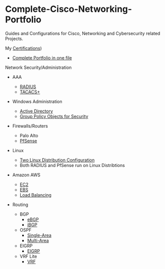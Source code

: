 # Complete-Cisco-Networking-Portfolio

Guides and Configurations for Cisco, Networking and Cybersecurity related Projects. <br />

My [Certifications](https://github.com/BrennenT7/Complete-Networking-Cybersecurity-Portfolio/blob/main/Certifications/Certifications_.pdf))
* [Complete Portfolio in one file](https://github.com/BrennenT/Complete-Cisco-Networking-Portfolio/blob/main/Portfolio/Complete%20Networking%20Portfolio%20Brennen%20Tse.docx)



Network Security/Administration
 * AAA
   * [RADIUS](https://github.com/BrennenT/Complete-Cisco-Networking-Portfolio/blob/main/Portfolio/Configuring%20RADIUS%20(AAA).docx)
   * [TACACS+](https://github.com/BrennenT/Complete-Cisco-Networking-Portfolio/blob/main/Portfolio/Configuring%20TACACS%2B%20(AAA).docx)
 * Windows Administration
   * [Active Directory](https://github.com/BrennenT/Complete-Cisco-Networking-Portfolio/blob/main/Portfolio/Configuring%20Windows%20Domain%20Controller%20and%20Client.docx)
   * [Group Policy Objects for Security](https://github.com/BrennenT/Complete-Cisco-Networking-Portfolio/blob/main/Portfolio/Configuring%20Group%20Policy%20Objects%20for%20User%20Security.docx)
 * Firewalls/Routers
   * Palo Alto
   * [PfSense](https://github.com/BrennenT/Complete-Cisco-Networking-Portfolio/blob/main/Portfolio/PfSense%20Configuration.docx)


* Linux
   * [Two Linux Distribution Configuration](lete-Cisco-Networking-Portfolio/blob/main/Portfolio/Linux%20Distributions%20Lab.docx)
   *  Both RADIUS and PfSense run on Linux Distribtions
* Amazon AWS
   * [EC2](https://github.com/BrennenT/Complete-Cisco-Networking-Portfolio/blob/main/Portfolio/AWS%20EC2%20Instance.docx)
   * [EBS](https://github.com/BrennenT/Complete-Cisco-Networking-Portfolio/blob/main/Portfolio/AWS%20EBS%20Instance.docx)
   * [Load Balancing](https://github.com/BrennenT/Complete-Cisco-Networking-Portfolio/blob/main/Portfolio/AWS%20Load%20Balancing.docx)
   
* Routing
  * BGP
    * [eBGP](https://github.com/BrennenT/Complete-Cisco-Networking-Portfolio/blob/main/Portfolio/Configuring%20eBGP%20Redistribution.docx)
    * [iBGP](https://github.com/BrennenT/Complete-Cisco-Networking-Portfolio/blob/main/Portfolio/Configuring%20iBGP%20Routing.docx)
  * OSPF
    * [Single-Area](https://github.com/BrennenT/Complete-Cisco-Networking-Portfolio/blob/main/Portfolio/Configuring%20Single-Area%20OSPF.docx)
    * [Multi-Area](https://github.com/BrennenT/Complete-Cisco-Networking-Portfolio/blob/main/Portfolio/Configuring%20Multi-Area%20OSPF.docx)
  * EIGRP
    * [EIGRP](https://github.com/BrennenT/Complete-Cisco-Networking-Portfolio/blob/main/Portfolio/Configuring%20EIGRP.docx)
  * VRF Lite
    * [VRF](https://github.com/BrennenT/Complete-Cisco-Networking-Portfolio/blob/main/Portfolio/VRF%20Lite.docx)


